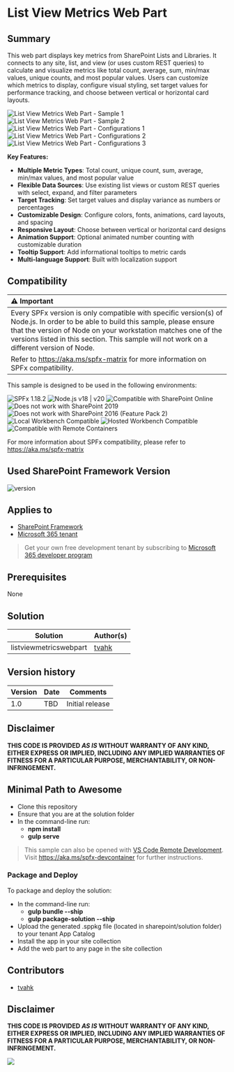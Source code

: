 # List View Metrics Web Part

## Summary

This web part displays key metrics from SharePoint Lists and Libraries. It connects to any site, list, and view (or uses custom REST queries) to calculate and visualize metrics like total count, average, sum, min/max values, unique counts, and most popular values. Users can customize which metrics to display, configure visual styling, set target values for performance tracking, and choose between vertical or horizontal card layouts.

![List View Metrics Web Part - Sample 1](./assets/asset1.png)
\
![List View Metrics Web Part - Sample 2](./assets/asset2.png)
\
![List View Metrics Web Part - Configurations 1](./assets/asset3.png)
\
![List View Metrics Web Part - Configurations 2](./assets/asset4.png)
\
![List View Metrics Web Part - Configurations 3](./assets/asset5.png)

**Key Features:**
- **Multiple Metric Types**: Total count, unique count, sum, average, min/max values, and most popular value
- **Flexible Data Sources**: Use existing list views or custom REST queries with select, expand, and filter parameters
- **Target Tracking**: Set target values and display variance as numbers or percentages
- **Customizable Design**: Configure colors, fonts, animations, card layouts, and spacing
- **Responsive Layout**: Choose between vertical or horizontal card designs
- **Animation Support**: Optional animated number counting with customizable duration
- **Tooltip Support**: Add informational tooltips to metric cards
- **Multi-language Support**: Built with localization support

## Compatibility

| :warning: Important          |
|:---------------------------|
| Every SPFx version is only compatible with specific version(s) of Node.js. In order to be able to build this sample, please ensure that the version of Node on your workstation matches one of the versions listed in this section. This sample will not work on a different version of Node.|
|Refer to <https://aka.ms/spfx-matrix> for more information on SPFx compatibility.   |

This sample is designed to be used in the following environments:

![SPFx 1.18.2](https://img.shields.io/badge/SPFx-1.18.2-green.svg) 
![Node.js v18 | v20](https://img.shields.io/badge/Node.js-v18%20%7C%20v20-green.svg) 
![Compatible with SharePoint Online](https://img.shields.io/badge/SharePoint%20Online-Compatible-green.svg)
![Does not work with SharePoint 2019](https://img.shields.io/badge/SharePoint%20Server%202019-Incompatible-red.svg)
![Does not work with SharePoint 2016 (Feature Pack 2)](https://img.shields.io/badge/SharePoint%20Server%202016%20(Feature%20Pack%202)-Incompatible-red.svg "SharePoint Server 2016 Feature Pack 2 requires SPFx 1.1")
![Local Workbench Compatible](https://img.shields.io/badge/Local%20Workbench-Compatible-green.svg)
![Hosted Workbench Compatible](https://img.shields.io/badge/Hosted%20Workbench-Compatible-green.svg)
![Compatible with Remote Containers](https://img.shields.io/badge/Remote%20Containers-Compatible-green.svg)

For more information about SPFx compatibility, please refer to https://aka.ms/spfx-matrix

## Used SharePoint Framework Version

![version](https://img.shields.io/badge/version-1.18.2-green.svg)

## Applies to

- [SharePoint Framework](https://aka.ms/spfx)
- [Microsoft 365 tenant](https://docs.microsoft.com/en-us/sharepoint/dev/spfx/set-up-your-developer-tenant)

> Get your own free development tenant by subscribing to [Microsoft 365 developer program](http://aka.ms/o365devprogram)

## Prerequisites

None

## Solution

| Solution | Author(s) |
| -------- | --------- |
| listviewmetricswebpart | [tvahk](https://github.com/tvahk) |

## Version history

| Version | Date | Comments |
| ------- | ---- | -------- |
| 1.0 | TBD | Initial release |

## Disclaimer

**THIS CODE IS PROVIDED *AS IS* WITHOUT WARRANTY OF ANY KIND, EITHER EXPRESS OR IMPLIED, INCLUDING ANY IMPLIED WARRANTIES OF FITNESS FOR A PARTICULAR PURPOSE, MERCHANTABILITY, OR NON-INFRINGEMENT.**

## Minimal Path to Awesome

- Clone this repository
- Ensure that you are at the solution folder
- In the command-line run:
  - **npm install**
  - **gulp serve**

>  This sample can also be opened with [VS Code Remote Development](https://code.visualstudio.com/docs/remote/remote-overview). Visit https://aka.ms/spfx-devcontainer for further instructions.

### Package and Deploy

To package and deploy the solution:

- In the command-line run:
  - **gulp bundle --ship**
  - **gulp package-solution --ship**
- Upload the generated .sppkg file (located in sharepoint/solution folder) to your tenant App Catalog
- Install the app in your site collection
- Add the web part to any page in the site collection

## Contributors

- [tvahk](https://github.com/tvahk)

## Disclaimer

**THIS CODE IS PROVIDED *AS IS* WITHOUT WARRANTY OF ANY KIND, EITHER EXPRESS OR IMPLIED, INCLUDING ANY IMPLIED WARRANTIES OF FITNESS FOR A PARTICULAR PURPOSE, MERCHANTABILITY, OR NON-INFRINGEMENT.**


<img src="https://m365-visitor-stats.azurewebsites.net/sp-dev-fx-webparts/samples/react-check-flows" />